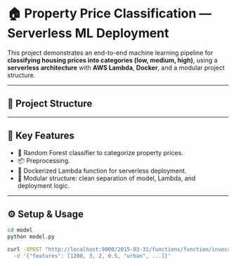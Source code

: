 # 🏠 Property Price Classification — Serverless ML Deployment

This project demonstrates an end-to-end machine learning pipeline for **classifying housing prices into categories (low, medium, high)**, using a **serverless architecture** with **AWS Lambda**, **Docker**, and a modular project structure.

---

## 🔧 Project Structure


---

## 🚀 Key Features

- 🎯 Random Forest classifier to categorize property prices.
- 📦 Preprocessing.
- 🐳 Dockerized Lambda function for serverless deployment.
- 🧩 Modular structure: clean separation of model, Lambda, and deployment logic.

---

## ⚙️ Setup & Usage

```bash
cd model
python model.py

curl -XPOST "http://localhost:9000/2015-03-31/functions/function/invocations" \
  -d '{"features": [1200, 3, 2, 0.5, "urban", ...]}'

